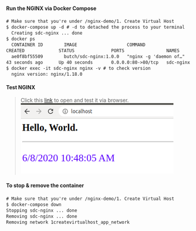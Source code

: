 #### Run the NGINX via Docker Compose
    # Make sure that you're under /nginx-demo/1. Create Virtual Host
    $ docker-compose up -d # -d to detached the process to your terminal
      Creating sdc-nginx ... done
    $ docker ps
      CONTAINER ID        IMAGE                   COMMAND                  CREATED             STATUS              PORTS                NAMES
      ae0f8bf55509        butch/sdc-nginx:1.0.0   "nginx -g 'daemon of…"   43 seconds ago      Up 40 seconds       0.0.0.0:80->80/tcp   sdc-nginx
    $ docker exec -it sdc-nginx nginx -v # to check version
      nginx version: nginx/1.18.0

#### Test NGINX
 > Click this [link](http://localhost:80) to open and test it via browser.
![Result](./images/result.png) 

#### To stop & remove the container
    # Make sure that you're under /nginx-demo/1. Create Virtual Host
    $ docker-compose down
    Stopping sdc-nginx ... done
    Removing sdc-nginx ... done
    Removing network 1createvirtualhost_app_network

